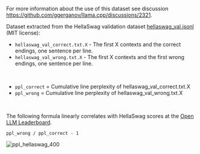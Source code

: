 For more information about the use of this dataset see discussion https://github.com/ggerganov/llama.cpp/discussions/2321.

Dataset extracted from the HellaSwag validation dataset [hellaswag_val.jsonl](https://github.com/rowanz/hellaswag/blob/master/data/hellaswag_val.jsonl) (MIT license):

- `hellaswag_val_correct.txt.X` - The first X contexts and the correct endings, one sentence per line.
- `hellaswag_val_wrong.txt.X` - The first X contexts and the first wrong endings, one sentence per line.
</br>

- `ppl_correct` = Cumulative line perplexity of hellaswag_val_correct.txt.X
- `ppl_wrong` = Cumulative line perplexity of hellaswag_val_wrong.txt.X
</br>

The following formula linearly correlates with HellaSwag scores at the [Open LLM Leaderboard](https://huggingface.co/spaces/HuggingFaceH4/open_llm_leaderboard).

`ppl_wrong / ppl_correct - 1`

![ppl_hellaswag_400](https://github.com/ggerganov/llama.cpp/assets/131523366/46880e56-8695-4b07-b020-01f4e82288b5)

